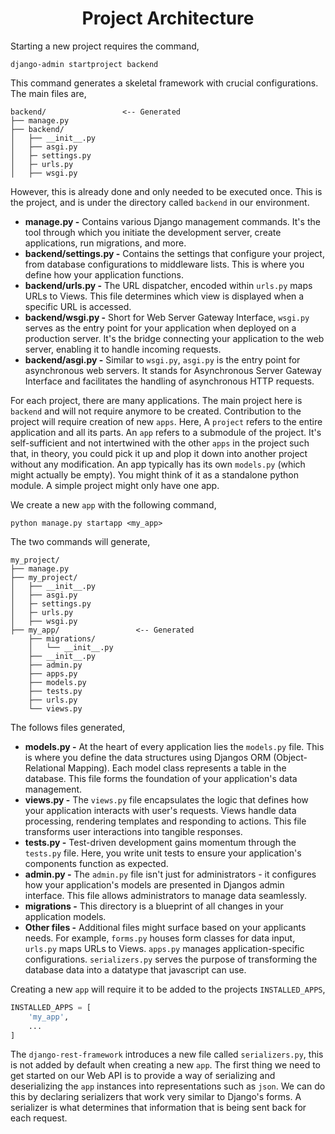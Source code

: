 <div align="center">
    <h1> Project Architecture </h1>
</div>

Starting a new project requires the command,

```console
django-admin startproject backend
```

This command generates a skeletal framework with crucial configurations. The main files are,

```
backend/                 <-- Generated
├── manage.py
├── backend/
│   ├── __init__.py
│   ├── asgi.py
│   ├─ settings.py
│   ├─ urls.py
│   ├── wsgi.py
```

However, this is already done and only needed to be executed once. This is the project, and is under the directory
called `backend` in our environment.

- **manage.py -** Contains various Django management commands. It's the tool through which you initiate
 the development server, create applications, run migrations, and more.
- **backend/settings.py -** Contains the settings that configure your project, from database configurations to 
 middleware lists. This is where you define how your application functions.
- **backend/urls.py -** The URL dispatcher, encoded within `urls.py` maps URLs to Views. This file determines which 
 view is displayed when a specific URL is accessed.
- **backend/wsgi.py -** Short for Web Server Gateway Interface, `wsgi.py` serves as the entry point for your application when deployed
 on a production server. It's the bridge connecting your application to the web server, enabling it to handle incoming requests.
- **backend/asgi.py -** Similar to `wsgi.py`, `asgi.py` is the entry point for asynchronous web servers. It stands for  Asynchronous
 Server Gateway Interface and facilitates the handling of asynchronous HTTP requests.

For each project, there are many applications. The main project here is `backend` and will not require anymore
to be created. Contribution to the project will require creation of new `apps`. Here, A `project` refers to the entire application and all its parts. An `app` refers to a submodule of the project. It's self-sufficient and not intertwined with the other `apps` in the project such that, in theory, you could pick it up and plop it down into another project without any modification. An app typically has its own `models.py` (which might actually be empty). You might think of it as a standalone python module. A simple project might only have one app.

We create a new `app` with the following command,

```
python manage.py startapp <my_app>
```

The two commands will generate,

```
my_project/
├── manage.py
├── my_project/
│   ├── __init__.py
│   ├── asgi.py
│   ├─ settings.py
│   ├─ urls.py
│   ├── wsgi.py
├── my_app/                 <-- Generated
    ├── migrations/
    │   └── __init__.py
    ├── __init__.py
    ├── admin.py
    ├── apps.py
    ├── models.py
    ├── tests.py
    ├── urls.py
    └── views.py
```

The follows files generated,

- **models.py -** At the heart of every application lies the `models.py` file. This is where you define the data structures using Djangos ORM (Object-Relational Mapping). Each model class represents a table in the database. This file forms the foundation of your application's data management.
- **views.py -** The `views.py` file encapsulates the logic that defines how your application interacts with user's requests. Views handle data processing, rendering templates and responding to actions. This file transforms user interactions into tangible responses.
- **tests.py -** Test-driven development gains momentum through the `tests.py` file. Here, you write unit tests to ensure your application's components function as expected.
- **admin.py -** The `admin.py` file isn't just for administrators - it configures how your application's models are
 presented in Djangos admin interface. This file allows administrators to manage data seamlessly.
- **migrations -** This directory is a blueprint of all changes in your application models.
- **Other files -** Additional files might surface based on your applicants needs. For example, `forms.py` houses form classes for data input, `urls.py` maps URLs to Views. `apps.py` manages application-specific configurations. `serializers.py` serves the purpose of transforming the database data into a datatype that javascript can use.

Creating a new `app` will require it to be added to the projects `INSTALLED_APPS`,

```Python
INSTALLED_APPS = [
    'my_app',
    ...
]
```

The `django-rest-framework` introduces a new file called `serializers.py`, this is not added by default when creating a new `app`. The first thing we need to get started on our Web API is to provide a way of serializing and deserializing the `app` instances into representations such as `json`. We can do this by declaring serializers that work very similar to Django's forms. A serializer is what determines that information that is being sent back for each request.